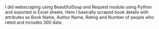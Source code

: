 I did webscraping using BeautifulSoup and Request module using Python and exported in Excel sheets. Here I basically scraped book details with attributes as Book Name, Author Name, Rating and Number of people who rated and includes 300 data. 
